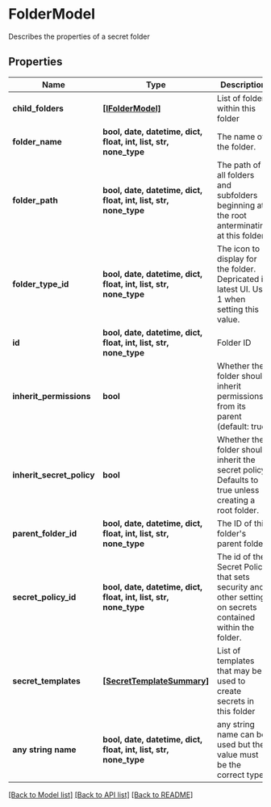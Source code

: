 # FolderModel

Describes the properties of a secret folder

## Properties
Name | Type | Description | Notes
------------ | ------------- | ------------- | -------------
**child_folders** | [**[IFolderModel]**](IFolderModel.md) | List of folders within this folder | [optional] 
**folder_name** | **bool, date, datetime, dict, float, int, list, str, none_type** | The name of the folder. | [optional] 
**folder_path** | **bool, date, datetime, dict, float, int, list, str, none_type** | The path of all folders and subfolders beginning at the root anterminating at this folder. | [optional] 
**folder_type_id** | **bool, date, datetime, dict, float, int, list, str, none_type** | The icon to display for the folder. Depricated in latest UI. Use 1 when setting this value. | [optional] 
**id** | **bool, date, datetime, dict, float, int, list, str, none_type** | Folder ID | [optional] 
**inherit_permissions** | **bool** | Whether the folder should inherit permissions from its parent (default: true) | [optional] 
**inherit_secret_policy** | **bool** | Whether the folder should inherit the secret policy.  Defaults to true unless creating a root folder. | [optional] 
**parent_folder_id** | **bool, date, datetime, dict, float, int, list, str, none_type** | The ID of this folder&#39;s parent folder. | [optional] 
**secret_policy_id** | **bool, date, datetime, dict, float, int, list, str, none_type** | The id of the Secret Policy that sets security and other settings on secrets contained within the folder. | [optional] 
**secret_templates** | [**[SecretTemplateSummary]**](SecretTemplateSummary.md) | List of templates that may be used to create secrets in this folder | [optional] 
**any string name** | **bool, date, datetime, dict, float, int, list, str, none_type** | any string name can be used but the value must be the correct type | [optional]

[[Back to Model list]](../README.md#documentation-for-models) [[Back to API list]](../README.md#documentation-for-api-endpoints) [[Back to README]](../README.md)


